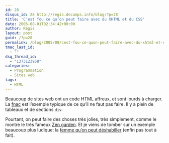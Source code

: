 ```yaml
---
id: 28
disqus_id: 28 http://regis.decamps.info/blog/?p=28
title: 'C’est fou ce qu’on peut faire avec du XHTML et du CSS'
date: 2005-08-01T02:34:42+00:00
author: Régis
layout: post
guid: /?p=28
permalink: /blog/2005/08/cest-fou-ce-quon-peut-faire-avec-du-xhtml-et-du-css/
tmac_last_id:
  - ""
dsq_thread_id:
  - "1373123958"
categories:
  - Programmation
  - Sites web
tags:
  - HTML
---
```

Beaucoup de sites web ont un code HTML affreux, et sont lourds à charger. La [fnac](http://www.fnac.com) est l’exemple typique de ce qu’il ne faut pas faire. Il y a plein de tableaux et de sections `div`.

Pourtant, on peut faire des choses très jolies, très simplement, comme le montre le très fameux [Zen garden](http://www.csszengarden.com/). Et je viens de tomber sur un exemple beaucoup plus ludique: la [femme qu’on peut déshabiller](http://www.biocandy.dk/test.php) (enfin pas tout à fait).
